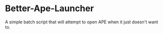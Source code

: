 # Better-Ape-Launcher
A simple batch script that will attempt to open APE when it just doesn't want to.
